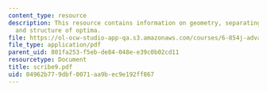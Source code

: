 ```yaml
---
content_type: resource
description: This resource contains information on geometry, separating hyperplanes
  and structure of optima.
file: https://ol-ocw-studio-app-qa.s3.amazonaws.com/courses/6-854j-advanced-algorithms-fall-2005/04962b779dbf0071aa9bec9e192ff867_scribe9.pdf
file_type: application/pdf
parent_uid: 801fa253-f5eb-de84-048e-e39c0b02cd11
resourcetype: Document
title: scribe9.pdf
uid: 04962b77-9dbf-0071-aa9b-ec9e192ff867
---
```


